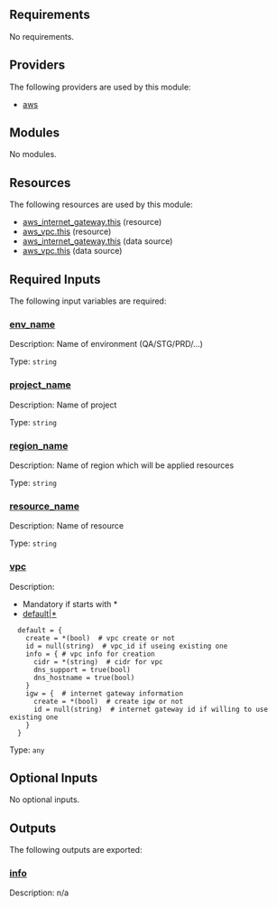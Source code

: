 <!-- BEGIN_TF_DOCS -->
## Requirements

No requirements.

## Providers

The following providers are used by this module:

- <a name="provider_aws"></a> [aws](#provider_aws)

## Modules

No modules.

## Resources

The following resources are used by this module:

- [aws_internet_gateway.this](https://registry.terraform.io/providers/hashicorp/aws/latest/docs/resources/internet_gateway) (resource)
- [aws_vpc.this](https://registry.terraform.io/providers/hashicorp/aws/latest/docs/resources/vpc) (resource)
- [aws_internet_gateway.this](https://registry.terraform.io/providers/hashicorp/aws/latest/docs/data-sources/internet_gateway) (data source)
- [aws_vpc.this](https://registry.terraform.io/providers/hashicorp/aws/latest/docs/data-sources/vpc) (data source)

## Required Inputs

The following input variables are required:

### <a name="input_env_name"></a> [env_name](#input_env_name)

Description: Name of environment (QA/STG/PRD/...)

Type: `string`

### <a name="input_project_name"></a> [project_name](#input_project_name)

Description: Name of project

Type: `string`

### <a name="input_region_name"></a> [region_name](#input_region_name)

Description: Name of region which will be applied resources

Type: `string`

### <a name="input_resource_name"></a> [resource_name](#input_resource_name)

Description: Name of resource

Type: `string`

### <a name="input_vpc"></a> [vpc](#input_vpc)

Description:
- Mandatory if starts with *
- [default|*]({type}-{default}:{constraint1}/{constraint2}/..)

```
  default = {
    create = *(bool)  # vpc create or not
    id = null(string)  # vpc_id if useing existing one
    info = { # vpc info for creation
      cidr = *(string)  # cidr for vpc
      dns_support = true(bool)
      dns_hostname = true(bool)
    }
    igw = {  # internet gateway information
      create = *(bool)  # create igw or not
      id = null(string)  # internet gateway id if willing to use existing one
    }
  }
```

Type: `any`

## Optional Inputs

No optional inputs.

## Outputs

The following outputs are exported:

### <a name="output_info"></a> [info](#output_info)

Description: n/a
<!-- END_TF_DOCS -->